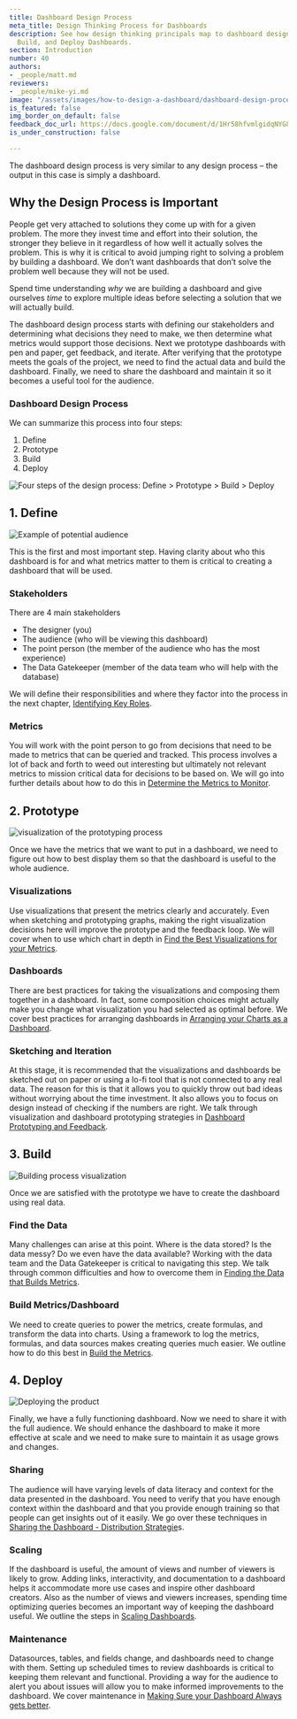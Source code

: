 ```yaml
---
title: Dashboard Design Process
meta_title: Design Thinking Process for Dashboards
description: See how design thinking principals map to dashboard design. Define, Prototype,
  Build, and Deploy Dashboards.
section: Introduction
number: 40
authors:
- _people/matt.md
reviewers:
- _people/mike-yi.md
image: "/assets/images/how-to-design-a-dashboard/dashboard-design-process/dash-design-process-overview.jpg"
is_featured: false
img_border_on_default: false
feedback_doc_url: https://docs.google.com/document/d/1Hr58hfvmlgidqNYG8E-vwTid2lQwbXi8621lsktysH0/edit?usp=sharing
is_under_construction: false

---
```

The dashboard design process is very similar to any design process – the output in this case is simply a dashboard.

## Why the Design Process is Important

People get very attached to solutions they come up with for a given problem. The more they invest time and effort into their solution, the stronger they believe in it regardless of how well it actually solves the problem. This is why it is critical to avoid jumping right to solving a problem by building a dashboard. We don’t want dashboards that don’t solve the problem well because they will not be used.

Spend time understanding _why_ we are building a dashboard and give ourselves _time_ to explore multiple ideas before selecting a solution that we will actually build.

The dashboard design process starts with defining our stakeholders and determining what decisions they need to make, we then determine what metrics would support those decisions. Next we prototype dashboards with pen and paper, get feedback, and iterate. After verifying that the prototype meets the goals of the project, we need to find the actual data and build the dashboard. Finally, we need to share the dashboard and maintain it so it becomes a useful tool for the audience.

### Dashboard Design Process

We can summarize this process into four steps:

1. Define
2. Prototype
3. Build
4. Deploy

![Four steps of the design process: Define > Prototype > Build > Deploy](/assets/images/how-to-design-a-dashboard/dashboard-design-process/dash-design-process-overview.jpg)

## 1. Define

![Example of potential audience](/assets/images/how-to-design-a-dashboard/dashboard-design-process/dash-design-define-audience.jpg)

This is the first and most important step. Having clarity about who this dashboard is for and what metrics matter to them is critical to creating a dashboard that will be used.

### Stakeholders

There are 4 main stakeholders

* The designer (you)
* The audience (who will be viewing this dashboard)
* The point person (the member of the audience who has the most experience)
* The Data Gatekeeper (member of the data team who will help with the database)

We will define their responsibilities and where they factor into the process in the next chapter, [Identifying Key Roles](https://dataschool.com/how-to-design-a-dashboard/identifying-key-roles/).

### Metrics

You will work with the point person to go from decisions that need to be made to metrics that can be queried and tracked. This process involves a lot of back and forth to weed out interesting but ultimately not relevant metrics to mission critical data for decisions to be based on. We will go into further details about how to do this in [Determine the Metrics to Monitor](https://dataschool.com/how-to-design-a-dashboard/determine-the-metrics-to-monitor/).

## 2. Prototype

![visualization of the prototyping process](/assets/images/how-to-design-a-dashboard/dashboard-design-process/dash-design-prototype.jpg)

Once we have the metrics that we want to put in a dashboard, we need to figure out how to best display them so that the dashboard is useful to the whole audience.

### Visualizations

Use visualizations that present the metrics clearly and accurately. Even when sketching and prototyping graphs, making the right visualization decisions here will improve the prototype and the feedback loop. We will cover when to use which chart in depth in [Find the Best Visualizations for your Metrics](https://dataschool.com/how-to-design-a-dashboard/find-the-best-visualizations-for-your-metrics/).

### Dashboards

There are best practices for taking the visualizations and composing them together in a dashboard. In fact, some composition choices might actually make you change what visualization you had selected as optimal before. We cover best practices for arranging dashboards in [Arranging your Charts as a Dashboard](https://dataschool.com/how-to-design-a-dashboard/arranging-your-charts-as-a-dashboard/).

### Sketching and Iteration

At this stage, it is recommended that the visualizations and dashboards be sketched out on paper or using a lo-fi tool that is not connected to any real data. The reason for this is that it allows you to quickly throw out bad ideas without worrying about the time investment. It also allows you to focus on design instead of checking if the numbers are right. We talk through visualization and dashboard prototyping strategies in [Dashboard Prototyping and Feedback](https://dataschool.com/how-to-design-a-dashboard/dashboard-prototyping-and-feedback/).

## 3. Build

![Building process visualization](/assets/images/how-to-design-a-dashboard/dashboard-design-process/dash-desig-build.jpg)

Once we are satisfied with the prototype we have to create the dashboard using real data.

### Find the Data

Many challenges can arise at this point. Where is the data stored? Is the data messy? Do we even have the data available? Working with the data team and the Data Gatekeeper is critical to navigating this step. We talk through common difficulties and how to overcome them in [Finding the Data that Builds Metrics](https://dataschool.com/how-to-design-a-dashboard/finding-the-data-that-builds-metrics/).

### Build Metrics/Dashboard

We need to create queries to power the metrics, create formulas, and transform the data into charts. Using a framework to log the metrics, formulas, and data sources makes creating queries much easier. We outline how to do this best in [Build the Metrics](https://dataschool.com/how-to-design-a-dashboard/build-the-metrics/).

## 4. Deploy

![Deploying the product](/assets/images/how-to-design-a-dashboard/dashboard-design-process/dash-design-deploy.png)

Finally, we have a fully functioning dashboard. Now we need to share it with the full audience. We should enhance the dashboard to make it more effective at scale and we need to make sure to maintain it as usage grows and changes.

### Sharing

The audience will have varying levels of data literacy and context for the data presented in the dashboard. You need to verify that you have enough context within the dashboard and that you provide enough training so that people can get insights out of it easily. We go over these techniques in [Sharing the Dashboard - Distribution Strategie](https://dataschool.com/how-to-design-a-dashboard/sharing-the-dashboard-distribution-strategies/)s.

### Scaling

If the dashboard is useful, the amount of views and number of viewers is likely to grow. Adding links, interactivity, and documentation to a dashboard helps it accommodate more use cases and inspire other dashboard creators. Also as the number of views and viewers increases, spending time optimizing queries becomes an important way of keeping the dashboard useful. We outline the steps in [Scaling Dashboards](https://dataschool.com/how-to-design-a-dashboard/scaling-dashboards/).

### Maintenance

Datasources, tables, and fields change, and dashboards need to change with them. Setting up scheduled times to review dashboards is critical to keeping them relevant and functional. Providing a way for the audience to alert you about issues will allow you to make informed improvements to the dashboard. We cover maintenance in [Making Sure your Dashboard Always gets better](https://dataschool.com/how-to-design-a-dashboard/making-sure-your-dashboard-always-gets-better/).